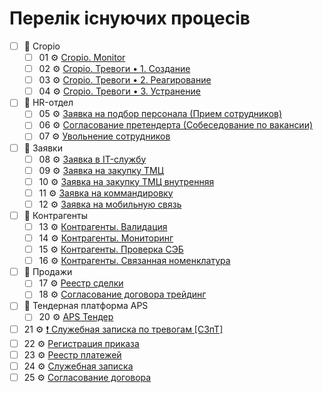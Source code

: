 # Перелік існуючих процесів

- [ ] 📂 Cropio
    - [ ] 01 ⚙ [Cropio. Monitor](./Proceses/P01/P01.md)
    - [ ] 02 ⚙ [Cropio. Тревоги • 1. Создание](./Proceses/P02/P02.md)
    - [ ] 03 ⚙ [Сropio. Тревоги • 2. Реагирование](./Proceses/P03/P03.md)
    - [ ] 04 ⚙ [Сropio. Тревоги • 3. Устранение](./Proceses/P04/P04.md)
- [ ] 📂 HR-отдел
    - [ ] 05 ⚙ [Заявка на подбор персонала (Прием сотрудников)](./Proceses/P05/P05.md)
    - [ ] 06 ⚙ [Согласование претендерта (Собеседование по вакансии)](./Proceses/P06/P06.md)
    - [ ] 07 ⚙ [Увольнение сотрудников](./Proceses/P07/P07.md)
- [ ] 📂 Заявки
    - [ ] 08 ⚙ [Заявка в IT-службу](./Proceses/P08/P08.md)
    - [ ] 09 ⚙ [Заявка на закупку ТМЦ](./Proceses/P09/P09.md)
    - [ ] 10 ⚙ [Заявка на закупку ТМЦ внутренняя](./Proceses/P10/P10.md)
    - [ ] 11 ⚙ [Заявка на коммандировку](./Proceses/P11/P11.md)
    - [ ] 12 ⚙ [Заявка на мобильную связь](./Proceses/P12/P12.md)
- [ ] 📂 Контрагенты
    - [ ] 13 ⚙ [Контрагенты. Валидация](./Proceses/P13/P13.md)
    - [ ] 14 ⚙ [Контрагенты. Мониторинг](./Proceses/P14/P14.md)
    - [ ] 15 ⚙ [Контрагенты. Проверка СЭБ](./Proceses/P15/P15.md)
    - [ ] 16 ⚙ [Контрагенты. Связанная номенклатура](./Proceses/P16/P16.md)
- [ ] 📂 Продажи
    - [ ] 17 ⚙ [Реестр сделки](./Proceses/P17/P17.md)
    - [ ] 18 ⚙ [Согласование договора трейдинг](./Proceses/P18/P18.md)
- [ ] 📂 Тендерная платформа APS
    - [ ] 20 ⚙ [APS Тендер](./Proceses/P20/P20.md)
- [ ] 21 ⚙ [❗ Служебная записка по тревогам [СЗпТ]](./Proceses/P21/P21.md)
- [ ] 22 ⚙ [Регистрация приказа](./Proceses/P22/P22.md)
- [ ] 23 ⚙ [Реестр платежей](./Proceses/P23/P23.md)
- [ ] 24 ⚙ [Служебная записка](./Proceses/P24/P24.md)
- [ ] 25 ⚙ [Согласование договора](./Proceses/P25/P25.md)
